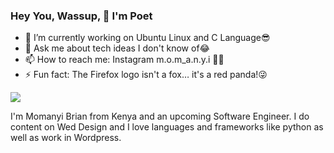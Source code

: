 ### Hey You, Wassup, 👋 I'm Poet

- 🔭 I’m currently working on Ubuntu Linux and C Language😎
- 💬 Ask me about tech ideas I don't know of😂
- 📫 How to reach me: Instagram m.o.m_a.n.y.i 💖💖
- ⚡ Fun fact: The Firefox logo isn't a fox… it's a red panda!😜


<img src="https://github-readme-stats.vercel.app/api?username=MomanyiPoet&&show_icons=true&title_color=FF7F50&icon_color=FA8072&text_color=daf7dc&bg_color=151515">

I'm Momanyi Brian from Kenya and an upcoming Software Engineer. I do content on Wed Design and I love languages and frameworks like python as well as work in Wordpress.
